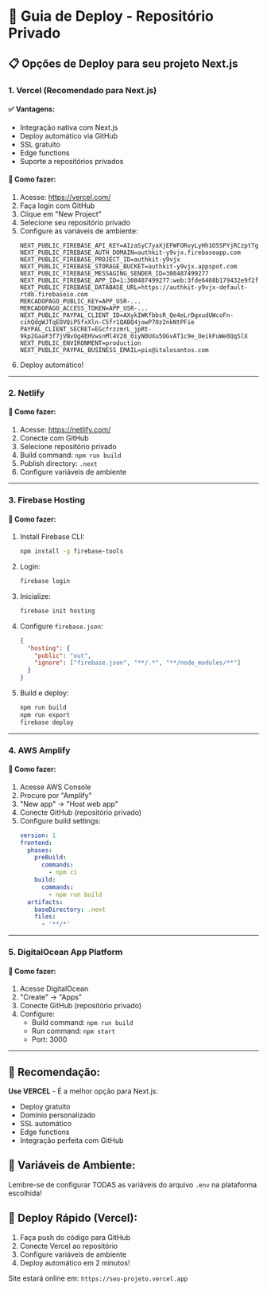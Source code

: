 # 🚀 Guia de Deploy - Repositório Privado

## 📋 Opções de Deploy para seu projeto Next.js

### 1. **Vercel (Recomendado para Next.js)**

#### ✅ **Vantagens:**
- Integração nativa com Next.js
- Deploy automático via GitHub
- SSL gratuito
- Edge functions
- Suporte a repositórios privados

#### 🔧 **Como fazer:**
1. Acesse: https://vercel.com/
2. Faça login com GitHub
3. Clique em "New Project"
4. Selecione seu repositório privado
5. Configure as variáveis de ambiente:
   ```
   NEXT_PUBLIC_FIREBASE_API_KEY=AIzaSyC7yaXjEFWFORvyLyHh1O5SPYjRCzptTg8
   NEXT_PUBLIC_FIREBASE_AUTH_DOMAIN=authkit-y9vjx.firebaseapp.com
   NEXT_PUBLIC_FIREBASE_PROJECT_ID=authkit-y9vjx
   NEXT_PUBLIC_FIREBASE_STORAGE_BUCKET=authkit-y9vjx.appspot.com
   NEXT_PUBLIC_FIREBASE_MESSAGING_SENDER_ID=308487499277
   NEXT_PUBLIC_FIREBASE_APP_ID=1:308487499277:web:3fde6468b179432e9f2f44
   NEXT_PUBLIC_FIREBASE_DATABASE_URL=https://authkit-y9vjx-default-rtdb.firebaseio.com
   MERCADOPAGO_PUBLIC_KEY=APP_USR-...
   MERCADOPAGO_ACCESS_TOKEN=APP_USR-...
   NEXT_PUBLIC_PAYPAL_CLIENT_ID=AXykIWKfbbsR_Qe4eLrDgxudUWcoFn-cihQdgWJTqEOVQiP5fxXln-C5fr1QABQ4jowP7Oz2nkNtPFie
   PAYPAL_CLIENT_SECRET=EGcfrzzmrL_jpRt-9kp2GaaF3f7jVNvOg4EHVwsnMl4V28_0iyN0UXu5OGvAT1c9e_OeikFuWe8QqSlX
   NEXT_PUBLIC_ENVIRONMENT=production
   NEXT_PUBLIC_PAYPAL_BUSINESS_EMAIL=pix@italosantos.com
   ```
6. Deploy automático!

---

### 2. **Netlify**

#### 🔧 **Como fazer:**
1. Acesse: https://netlify.com/
2. Conecte com GitHub
3. Selecione repositório privado
4. Build command: `npm run build`
5. Publish directory: `.next`
6. Configure variáveis de ambiente

---

### 3. **Firebase Hosting**

#### 🔧 **Como fazer:**
1. Install Firebase CLI:
   ```bash
   npm install -g firebase-tools
   ```
2. Login:
   ```bash
   firebase login
   ```
3. Inicialize:
   ```bash
   firebase init hosting
   ```
4. Configure `firebase.json`:
   ```json
   {
     "hosting": {
       "public": "out",
       "ignore": ["firebase.json", "**/.*", "**/node_modules/**"]
     }
   }
   ```
5. Build e deploy:
   ```bash
   npm run build
   npm run export
   firebase deploy
   ```

---

### 4. **AWS Amplify**

#### 🔧 **Como fazer:**
1. Acesse AWS Console
2. Procure por "Amplify"
3. "New app" → "Host web app"
4. Conecte GitHub (repositório privado)
5. Configure build settings:
   ```yaml
   version: 1
   frontend:
     phases:
       preBuild:
         commands:
           - npm ci
       build:
         commands:
           - npm run build
     artifacts:
       baseDirectory: .next
       files:
         - '**/*'
   ```

---

### 5. **DigitalOcean App Platform**

#### 🔧 **Como fazer:**
1. Acesse DigitalOcean
2. "Create" → "Apps"
3. Conecte GitHub (repositório privado)
4. Configure:
   - Build command: `npm run build`
   - Run command: `npm start`
   - Port: 3000

---

## 🎯 **Recomendação:**

**Use VERCEL** - É a melhor opção para Next.js:
- Deploy gratuito
- Domínio personalizado
- SSL automático
- Edge functions
- Integração perfeita com GitHub

## 🔐 **Variáveis de Ambiente:**

Lembre-se de configurar TODAS as variáveis do arquivo `.env` na plataforma escolhida!

## 🚀 **Deploy Rápido (Vercel):**

1. Faça push do código para GitHub
2. Conecte Vercel ao repositório
3. Configure variáveis de ambiente
4. Deploy automático em 2 minutos!

Site estará online em: `https://seu-projeto.vercel.app`
